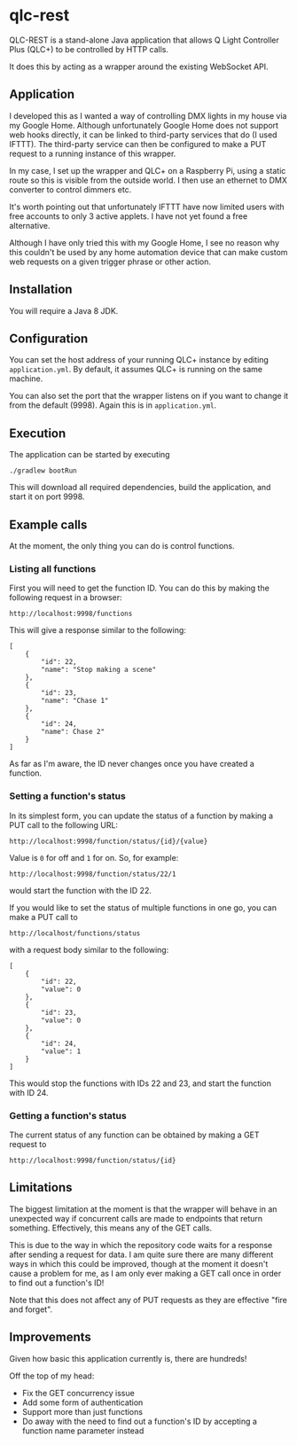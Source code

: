 # qlc-rest

QLC-REST is a stand-alone Java application that allows Q Light Controller Plus (QLC+) to be controlled by HTTP calls.

It does this by acting as a wrapper around the existing WebSocket API.

## Application

I developed this as I wanted a way of controlling DMX lights in my house via my Google Home. Although unfortunately Google Home does not support web hooks directly, it can be linked to third-party services that do (I used IFTTT). The third-party service can then be configured to make a PUT request to a running instance of this wrapper.

In my case, I set up the wrapper and QLC+ on a Raspberry Pi, using a static route so this is visible from the outside world. I then use an ethernet to DMX converter to control dimmers etc.

It's worth pointing out that unfortunately IFTTT have now limited users with free accounts to only 3 active applets. I have not yet found a free alternative.

Although I have only tried this with my Google Home, I see no reason why this couldn't be used by any home automation device that can make custom web requests on a given trigger phrase or other action.

## Installation

You will require a Java 8 JDK.

## Configuration

You can set the host address of your running QLC+ instance by editing `application.yml`. By default, it assumes QLC+ is running on the same machine.

You can also set the port that the wrapper listens on if you want to change it from the default (9998). Again this is in `application.yml`.

## Execution

The application can be started by executing

```
./gradlew bootRun
```

This will download all required dependencies, build the application, and start it on port 9998.

## Example calls

At the moment, the only thing you can do is control functions. 

### Listing all functions

First you will need to get the function ID. You can do this by making the following request in a browser:

```
http://localhost:9998/functions
```

This will give a response similar to the following:

```
[
    {
        "id": 22,
        "name": "Stop making a scene"
    },
    {
        "id": 23,
        "name": "Chase 1"
    },
    {
        "id": 24,
        "name": Chase 2"
    }
]
```

As far as I'm aware, the ID never changes once you have created a function.

### Setting a function's status

In its simplest form, you can update the status of a function by making a PUT call to the following URL:

```
http://localhost:9998/function/status/{id}/{value}
```

Value is `0` for off and `1` for on. So, for example:

```
http://localhost:9998/function/status/22/1
```

would start the function with the ID 22.

If you would like to set the status of multiple functions in one go, you can make a PUT call to

```
http://localhost/functions/status
```

with a request body similar to the following:

```
[
    {
        "id": 22,
        "value": 0
    },
    {
        "id": 23,
        "value": 0
    },
    {
        "id": 24,
        "value": 1
    }
]
```

This would stop the functions with IDs 22 and 23, and start the function with ID 24.

### Getting a function's status

The current status of any function can be obtained by making a GET request to

```
http://localhost:9998/function/status/{id}
```

## Limitations

The biggest limitation at the moment is that the wrapper will behave in an unexpected way if concurrent calls are made to endpoints that return something. Effectively, this means any of the GET calls.

This is due to the way in which the repository code waits for a response after sending a request for data.  I am quite sure there are many different ways in which this could be improved, though at the moment it doesn't cause a problem for me, as I am only ever making a GET call once in order to find out a function's ID!

Note that this does not affect any of PUT requests as they are effective "fire and forget".

## Improvements

Given how basic this application currently is, there are hundreds!

Off the top of my head:

- Fix the GET concurrency issue
- Add some form of authentication
- Support more than just functions
- Do away with the need to find out a function's ID by accepting a function name parameter instead
